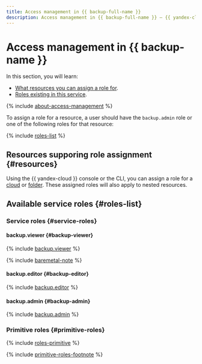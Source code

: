 ```yaml
---
title: Access management in {{ backup-full-name }}
description: Access management in {{ backup-full-name }} – {{ yandex-cloud }}'s data backup solution. This section describes the resources for which you can assign a role and the roles existing in the service.
---
```


# Access management in {{ backup-name }}

In this section, you will learn:

* [What resources you can assign a role for](#resources).
* [Roles existing in this service](#roles-list).

{% include [about-access-management](../../_includes/iam/about-access-management.md) %}

To assign a role for a resource, a user should have the `backup.admin` role or one of the following roles for that resource:

{% include [roles-list](../../_includes/iam/roles-list.md) %}

## Resources supporing role assignment {#resources}

Using the {{ yandex-cloud }} console or the CLI, you can assign a role for a [cloud](../../resource-manager/concepts/resources-hierarchy.md#cloud) or [folder](../../resource-manager/concepts/resources-hierarchy.md#folder). These assigned roles will also apply to nested resources.

## Available service roles {#roles-list}

### Service roles {#service-roles}

#### backup.viewer {#backup-viewer}

{% include [backup.viewer](../../_roles/backup/viewer.md) %}

{% include [baremetal-note](../../_includes/backup/baremetal-note.md) %}

#### backup.editor {#backup-editor}

{% include [backup.editor](../../_roles/backup/editor.md) %}

#### backup.admin {#backup-admin}

{% include [backup.admin](../../_roles/backup/admin.md) %}

### Primitive roles {#primitive-roles}

{% include [roles-primitive](../../_includes/roles-primitive.md) %}

{% include [primitive-roles-footnote](../../_includes/primitive-roles-footnote.md) %}